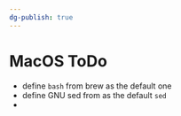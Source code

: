 ```yaml
---
dg-publish: true
---
```

# MacOS ToDo

- define `bash` from brew as the default one
- define GNU sed from as the default `sed`
- 